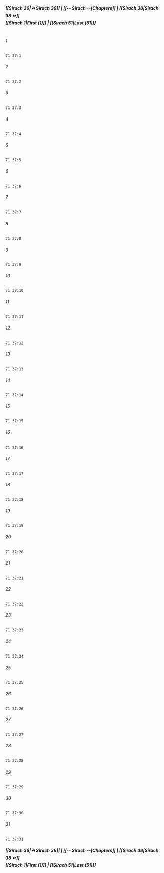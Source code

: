 
##### **[[Sirach 36|⏪ Sirach 36]] | [[-- Sirach --|Chapters]] | [[Sirach 38|Sirach 38 ⏩]]**<br>**[[Sirach 1|First (1)]] | [[Sirach 51|Last (51)]]**<br><br>

###### 1
``` verse
71 37:1
```
###### 2
``` verse
71 37:2
```
###### 3
``` verse
71 37:3
```
###### 4
``` verse
71 37:4
```
###### 5
``` verse
71 37:5
```
###### 6
``` verse
71 37:6
```
###### 7
``` verse
71 37:7
```
###### 8
``` verse
71 37:8
```
###### 9
``` verse
71 37:9
```
###### 10
``` verse
71 37:10
```
###### 11
``` verse
71 37:11
```
###### 12
``` verse
71 37:12
```
###### 13
``` verse
71 37:13
```
###### 14
``` verse
71 37:14
```
###### 15
``` verse
71 37:15
```
###### 16
``` verse
71 37:16
```
###### 17
``` verse
71 37:17
```
###### 18
``` verse
71 37:18
```
###### 19
``` verse
71 37:19
```
###### 20
``` verse
71 37:20
```
###### 21
``` verse
71 37:21
```
###### 22
``` verse
71 37:22
```
###### 23
``` verse
71 37:23
```
###### 24
``` verse
71 37:24
```
###### 25
``` verse
71 37:25
```
###### 26
``` verse
71 37:26
```
###### 27
``` verse
71 37:27
```
###### 28
``` verse
71 37:28
```
###### 29
``` verse
71 37:29
```
###### 30
``` verse
71 37:30
```
###### 31
``` verse
71 37:31
```

##### **[[Sirach 36|⏪ Sirach 36]] | [[-- Sirach --|Chapters]] | [[Sirach 38|Sirach 38 ⏩]]**<br>**[[Sirach 1|First (1)]] | [[Sirach 51|Last (51)]]**
